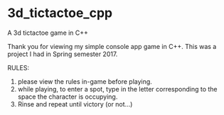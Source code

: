 # 3d_tictactoe_cpp
A 3d tictactoe game in C++

Thank you for viewing my simple console app game in C++.
This was a project I had in Spring semester 2017.

RULES:
1) please view the rules in-game before playing.
2) while playing, to enter a spot, type in the letter corresponding to the space the character is occupying.
3) Rinse and repeat until victory (or not...)
